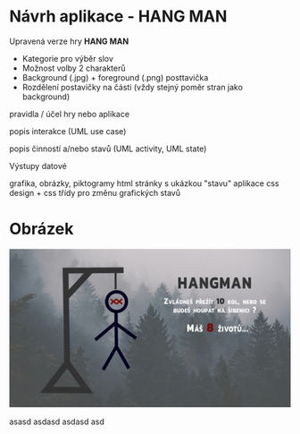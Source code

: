 # Návrh aplikace - HANG MAN

Upravená verze hry **HANG MAN**

* Kategorie pro výběr slov
* Možnost volby 2 charakterů
* Background (.jpg) + foreground (.png) posttavička
* Rozdělení postavičky na části (vždy stejný poměr stran jako background)

pravidla / účel hry nebo aplikace
	
popis interakce (UML use case)	
	
popis činností a/nebo stavů (UML activity, UML state)
	
Výstupy datové

grafika, obrázky, piktogramy
	html stránky s ukázkou "stavu" aplikace
	css design + css třídy pro změnu grafických stavů
# Obrázek 
![alt text](https://github.com/pslib-cz/2019l4web-webapp-mockup-Umpalump007/blob/master/Img/Desktop/Open%20screen%20-%20desktop.jpg "IMG- open screen")

asasd
asdasd
asdasd
asd